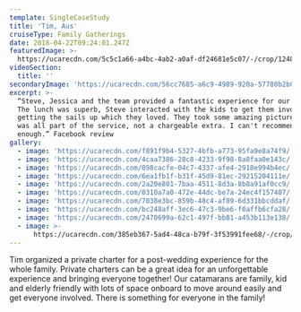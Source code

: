 ```yaml
---
template: SingleCaseStudy
title: 'Tim, Aus'
cruiseType: Family Gatherings
date: 2018-04-22T09:24:01.247Z
featuredImage: >-
  https://ucarecdn.com/5c5c1a66-a4bc-4ab2-a0af-df24681e5c07/-/crop/1248x931/138,0/-/preview/
videoSection:
  title: ''
secondaryImage: 'https://ucarecdn.com/56cc7685-a6c9-4989-920a-57780b2b0551/'
excerpt: >-
  “Steve, Jessica and the team provided a fantastic experience for our family.
  The lunch was superb, Steve interacted with the kids to get them involved in
  getting the sails up which they loved. They took some amazing pictures which
  was all part of the service, not a chargeable extra. I can't recommend them
  enough.” Facebook review
gallery:
  - image: 'https://ucarecdn.com/f891f9b4-5327-4bfb-a773-95fa9e8a74f9/'
  - image: 'https://ucarecdn.com/4caa7386-28c8-4233-9f98-8a8faa0e143c/'
  - image: 'https://ucarecdn.com/098cacfe-04c7-4337-afe4-2918e994b4ec/'
  - image: 'https://ucarecdn.com/6ea1fb1f-b31f-45d9-81ec-29215204111e/'
  - image: 'https://ucarecdn.com/2a20e801-7baa-4511-8d3a-8b8a91af0cc9/'
  - image: 'https://ucarecdn.com/0310a7a0-472e-44dc-be7a-24ec4f157407/'
  - image: 'https://ucarecdn.com/7038e3bc-859b-48c4-af89-6d331bbcddaf/'
  - image: 'https://ucarecdn.com/bc248aff-3ec6-47c3-9be6-f0affb6cfa28/'
  - image: 'https://ucarecdn.com/2470699a-62c1-497f-bb81-a453b113e138/'
  - image: >-
      https://ucarecdn.com/385eb367-5ad4-48ca-b79f-3f53991fee68/-/crop/1005x1075/0,276/-/preview/
---
```

Tim organized a private charter for a post-wedding experience for the whole family. Private charters can be a great idea for an unforgettable experience and bringing everyone together! Our catamarans are family, kid and elderly friendly with lots of space onboard to move around easily and get everyone involved. There is something for everyone in the family!
